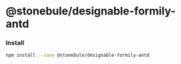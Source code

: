 # @stonebule/designable-formily-antd

### Install

```bash
npm install --save @stonebule/designable-formily-antd
```
